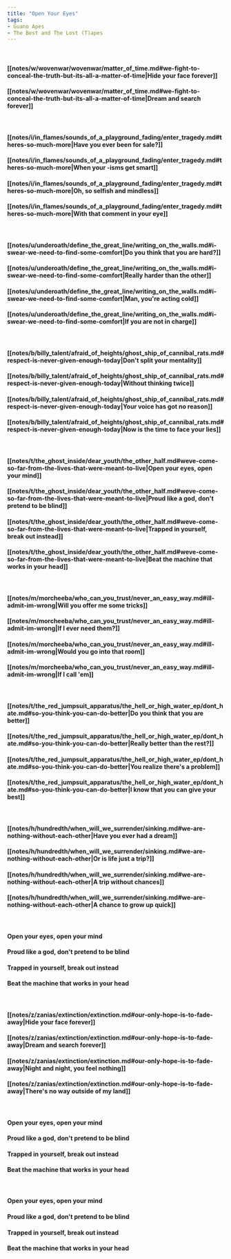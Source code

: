```yaml
---
title: "Open Your Eyes"
tags:
- Guano Apes
- The Best and The Lost (T)apes
---
```

&nbsp;
#### [[notes/w/wovenwar/wovenwar/matter_of_time.md#we-fight-to-conceal-the-truth-but-its-all-a-matter-of-time|Hide your face forever]]
#### [[notes/w/wovenwar/wovenwar/matter_of_time.md#we-fight-to-conceal-the-truth-but-its-all-a-matter-of-time|Dream and search forever]]
&nbsp;
#### [[notes/i/in_flames/sounds_of_a_playground_fading/enter_tragedy.md#theres-so-much-more|Have you ever been for sale?]]
#### [[notes/i/in_flames/sounds_of_a_playground_fading/enter_tragedy.md#theres-so-much-more|When your -isms get smart]]
#### [[notes/i/in_flames/sounds_of_a_playground_fading/enter_tragedy.md#theres-so-much-more|Oh, so selfish and mindless]]
#### [[notes/i/in_flames/sounds_of_a_playground_fading/enter_tragedy.md#theres-so-much-more|With that comment in your eye]]
&nbsp;
#### [[notes/u/underoath/define_the_great_line/writing_on_the_walls.md#i-swear-we-need-to-find-some-comfort|Do you think that you are hard?]]
#### [[notes/u/underoath/define_the_great_line/writing_on_the_walls.md#i-swear-we-need-to-find-some-comfort|Really harder than the other]]
#### [[notes/u/underoath/define_the_great_line/writing_on_the_walls.md#i-swear-we-need-to-find-some-comfort|Man, you're acting cold]]
#### [[notes/u/underoath/define_the_great_line/writing_on_the_walls.md#i-swear-we-need-to-find-some-comfort|If you are not in charge]]
&nbsp;
#### [[notes/b/billy_talent/afraid_of_heights/ghost_ship_of_cannibal_rats.md#respect-is-never-given-enough-today|Don't split your mentality]]
#### [[notes/b/billy_talent/afraid_of_heights/ghost_ship_of_cannibal_rats.md#respect-is-never-given-enough-today|Without thinking twice]]
#### [[notes/b/billy_talent/afraid_of_heights/ghost_ship_of_cannibal_rats.md#respect-is-never-given-enough-today|Your voice has got no reason]]
#### [[notes/b/billy_talent/afraid_of_heights/ghost_ship_of_cannibal_rats.md#respect-is-never-given-enough-today|Now is the time to face your lies]]
&nbsp;
#### [[notes/t/the_ghost_inside/dear_youth/the_other_half.md#weve-come-so-far-from-the-lives-that-were-meant-to-live|Open your eyes, open your mind]]
#### [[notes/t/the_ghost_inside/dear_youth/the_other_half.md#weve-come-so-far-from-the-lives-that-were-meant-to-live|Proud like a god, don't pretend to be blind]]
#### [[notes/t/the_ghost_inside/dear_youth/the_other_half.md#weve-come-so-far-from-the-lives-that-were-meant-to-live|Trapped in yourself, break out instead]]
#### [[notes/t/the_ghost_inside/dear_youth/the_other_half.md#weve-come-so-far-from-the-lives-that-were-meant-to-live|Beat the machine that works in your head]]
&nbsp;
#### [[notes/m/morcheeba/who_can_you_trust/never_an_easy_way.md#ill-admit-im-wrong|Will you offer me some tricks]]
#### [[notes/m/morcheeba/who_can_you_trust/never_an_easy_way.md#ill-admit-im-wrong|If I ever need them?]]
#### [[notes/m/morcheeba/who_can_you_trust/never_an_easy_way.md#ill-admit-im-wrong|Would you go into that room]]
#### [[notes/m/morcheeba/who_can_you_trust/never_an_easy_way.md#ill-admit-im-wrong|If I call 'em]]
&nbsp;
#### [[notes/t/the_red_jumpsuit_apparatus/the_hell_or_high_water_ep/dont_hate.md#so-you-think-you-can-do-better|Do you think that you are better]]
#### [[notes/t/the_red_jumpsuit_apparatus/the_hell_or_high_water_ep/dont_hate.md#so-you-think-you-can-do-better|Really better than the rest?]]
#### [[notes/t/the_red_jumpsuit_apparatus/the_hell_or_high_water_ep/dont_hate.md#so-you-think-you-can-do-better|You realize there's a problem]]
#### [[notes/t/the_red_jumpsuit_apparatus/the_hell_or_high_water_ep/dont_hate.md#so-you-think-you-can-do-better|I know that you can give your best]]
&nbsp;
#### [[notes/h/hundredth/when_will_we_surrender/sinking.md#we-are-nothing-without-each-other|Have you ever had a dream]]
#### [[notes/h/hundredth/when_will_we_surrender/sinking.md#we-are-nothing-without-each-other|Or is life just a trip?]]
#### [[notes/h/hundredth/when_will_we_surrender/sinking.md#we-are-nothing-without-each-other|A trip without chances]]
#### [[notes/h/hundredth/when_will_we_surrender/sinking.md#we-are-nothing-without-each-other|A chance to grow up quick]]
&nbsp;
#### Open your eyes, open your mind
#### Proud like a god, don't pretend to be blind
#### Trapped in yourself, break out instead
#### Beat the machine that works in your head
&nbsp;
#### [[notes/z/zanias/extinction/extinction.md#our-only-hope-is-to-fade-away|Hide your face forever]]
#### [[notes/z/zanias/extinction/extinction.md#our-only-hope-is-to-fade-away|Dream and search forever]]
#### [[notes/z/zanias/extinction/extinction.md#our-only-hope-is-to-fade-away|Night and night, you feel nothing]]
#### [[notes/z/zanias/extinction/extinction.md#our-only-hope-is-to-fade-away|There's no way outside of my land]]
&nbsp;
#### Open your eyes, open your mind
#### Proud like a god, don't pretend to be blind
#### Trapped in yourself, break out instead
#### Beat the machine that works in your head
&nbsp;
#### Open your eyes, open your mind
#### Proud like a god, don't pretend to be blind
#### Trapped in yourself, break out instead
#### Beat the machine that works in your head
